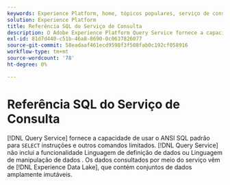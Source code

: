 ```yaml
---
keywords: Experience Platform, home, tópicos populares, serviço de consulta, serviço de consulta, sql, referência de sql;
solution: Experience Platform
title: Referência SQL do Serviço de Consulta
description: O Adobe Experience Platform Query Service fornece a capacidade de usar o SQL ANSI padrão para instruções SELECT e outros comandos limitados.
exl-id: 81d7d440-c51b-46a8-8690-0c0637826077
source-git-commit: 58eadaaf461ecd9598f3f508fab0c192cf058916
workflow-type: tm+mt
source-wordcount: '78'
ht-degree: 0%

---
```


# Referência SQL do Serviço de Consulta

[!DNL Query Service] fornece a capacidade de usar o ANSI SQL padrão para `SELECT` instruções e outros comandos limitados. [!DNL Query Service] não inclui a funcionalidade Linguagem de definição de dados ou Linguagem de manipulação de dados . Os dados consultados por meio do serviço vêm de [!DNL Experience Data Lake], que contém conjuntos de dados amplamente imutáveis.
